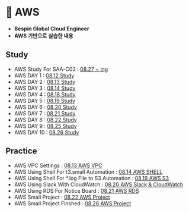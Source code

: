 # 📗 AWS
- **Bespin Global Cloud Engineer**
- **AWS 기반으로 실습한 내용**
## Study
- AWS Study For SAA-C03 : [08.27 ~ ing](https://www.notion.so/psjrepository/SAA-2603d86ddbdc80829dbbdf0dea2ba496)
- AWS DAY 1 : [08.12 Study](https://www.notion.so/psjrepository/DAY-21-24d3d86ddbdc807196a6ebca7ddcb814)
- AWS DAY 2 : [08.13 Study](https://www.notion.so/psjrepository/DAY-22-24e3d86ddbdc806f99a1d73e214940e8)
- AWS DAY 3 : [08.14 Study](https://www.notion.so/psjrepository/DAY-23-24f3d86ddbdc80dab631c8302ecb4daf)
- AWS DAY 4 : [08.18 Study](https://www.notion.so/psjrepository/DAY-24-2533d86ddbdc80c4ac3fd852120b4607)
- AWS DAY 5 : [08.19 Study](https://www.notion.so/psjrepository/DAY-25-2543d86ddbdc80568b83fef67c889168)
- AWS DAY 6 : [08.20 Study](https://www.notion.so/psjrepository/DAY-26-2553d86ddbdc80149675d4b760a0a0f1)
- AWS DAY 7 : [08.21 Study](https://www.notion.so/psjrepository/DAY-27-2563d86ddbdc808f8106cd61aee83cd0)
- AWS DAY 8 : [08.22 Study](https://www.notion.so/psjrepository/DAY-28-2573d86ddbdc802d8dedc753ea33289a)
- AWS DAY 9 : [08.25 Study](https://www.notion.so/psjrepository/DAY-29-25a3d86ddbdc80a9b577f68a1ffa75bf)
- AWS DAY 10 : [08.26 Study](https://www.notion.so/psjrepository/DAY-30-25a3d86ddbdc80a1a7efd10a0a5b5c0d)
## Practice
- AWS VPC Settings : [08.13 AWS VPC](practice/01_AWS.md)
- AWS Using Shell For t3.small Automation : [08.14 AWS SHELL](practice/02_AWS.md)
- AWS Using Shell For *.log File to S3 Automation : [08.19 AWS S3](practice/03_AWS.md)
- AWS Using Slack With CloudWatch : [08.20 AWS Slack & CloudWatch](practice/04_AWS.md)
- AWS Using RDS For Notice Board : [08.21 AWS RDS](practice/05_AWS.md)
- AWS Small Project : [08.22 AWS Project](practice/06_AWS.md)
- AWS Small Project Finshed : [08.26 AWS Project](practice/07_AWS.md)